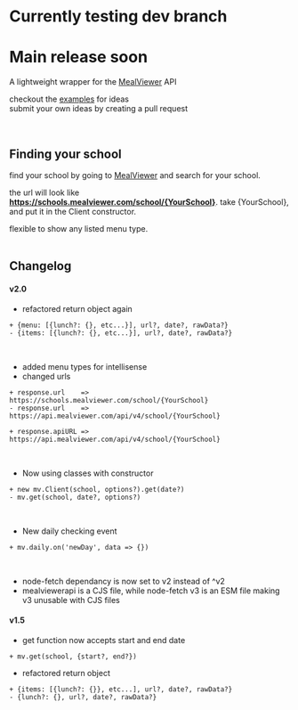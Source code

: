 # Currently testing dev branch
# Main release soon

A lightweight wrapper for the [MealViewer](https://mealviewer.com/) API

checkout the [examples](/examples) for ideas<br>
submit your own ideas by creating a pull request

<br>

## Finding your school
find your school by going to [MealViewer](https://schools.mealviewer.com/) and search for your school.

the url will look like **https://schools.mealviewer.com/school/{YourSchool}**. take {YourSchool}, and put it in the Client constructor.

flexible to show any listed menu type.
<br><br>

## Changelog
#### v2.0
- refactored return object again

```
+ {menu: [{lunch?: {}, etc...}], url?, date?, rawData?}
- {items: [{lunch?: {}, etc...}], url?, date?, rawData?}
```
<br>

- added menu types for intellisense
- changed urls

```
+ response.url    => https://schools.mealviewer.com/school/{YourSchool}
- response.url    => https://api.mealviewer.com/api/v4/school/{YourSchool}

+ response.apiURL => https://api.mealviewer.com/api/v4/school/{YourSchool}
```
<br>

- Now using classes with constructor

```
+ new mv.Client(school, options?).get(date?)
- mv.get(school, date?, options?)
```
<br>

- New daily checking event

```
+ mv.daily.on('newDay', data => {})
```

<br>

- node-fetch dependancy is now set to v2 instead of ^v2
 - mealviewerapi is a CJS file, while node-fetch v3 is an ESM file making v3 unusable with CJS files

#### v1.5
- get function now accepts start and end date

```
+ mv.get(school, {start?, end?})
```


- refactored return object

```
+ {items: [{lunch?: {}}, etc...], url?, date?, rawData?}
- {lunch?: {}, url?, date?, rawData?}
```

